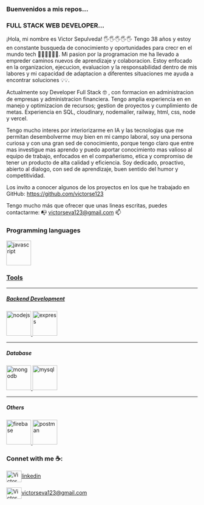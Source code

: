 ### Buenvenidos a mis repos...

### FULL STACK WEB DEVELOPER...

¡Hola, mi nombre es Victor Sepulveda! 🖐🖐🖐🖐🖐
Tengo 38 años y estoy en constante busqueda de conocimiento y oportunidades para crecr en el mundo tech 🚀🚀🚀🚀🚀🚀. Mi pasion por la programacion me ha llevado a empreder caminos nuevos de aprendizaje y colaboracion. 
Estoy enfocado en la organizacion, ejecucion, evaluacion y la responsabilidad dentro de mis labores y mi capacidad de adaptacion a diferentes situaciones me ayuda a encontrar soluciones 💡💡. 

Actualmente soy Developer Full Stack 🤓 , con formacion en administracion de empresas y administracion financiera. Tengo amplia experiencia en en manejo y optimizacion de recursos; gestion de proyectos y cumplimiento de metas. Experiencia en SQL, cloudinary, nodemailer, railway, html, css, node y vercel.

Tengo mucho interes por interiorizarme en IA y las tecnologias que me permitan desembolverme muy bien en mi campo laboral, soy una persona curiosa y con una gran sed de conocimiento, porque tengo claro que entre mas investigue mas aprendo y puedo aportar conocimiento mas valioso al equipo de trabajo, enfocados en el compañerismo, etica y compromiso de tener un producto de alta calidad y eficiencia.
Soy dedicado, proactivo, abierto al dialogo, con sed de aprendizaje, buen sentido del humor y competitividad.

Los invito a conocer algunos de los proyectos en los que he trabajado en GitHub:
https://github.com/victorse123

Tengo mucho más que ofrecer que unas lineas escritas, puedes contactarme:
📭 victorseva123@gmail.com 📫
### Programming languages

<p align="left"> <a href="https://developer.mozilla.org/en-US/docs/Web/JavaScript" target="_blank"> <img src="https://devicons.github.io/devicon/devicon.git/icons/javascript/javascript-original.svg" alt="javascript" width="65" height="65"/> 
</p>

### Tools



____


##### Backend Development
<p align="left"> <a href="https://nodejs.org" target="_blank"> <img src="https://devicons.github.io/devicon/devicon.git/icons/nodejs/nodejs-original-wordmark.svg" alt="nodejs" width="65" height="65"/> </a> <a href="https://expressjs.com" target="_blank"> <img src="https://devicons.github.io/devicon/devicon.git/icons/express/express-original-wordmark.svg" alt="express" width="65" height="65"/> </a>
</p>


_____


##### Database
<p align="left"> 
<a href="https://www.mongodb.com/" target="_blank"> <img src="https://devicons.github.io/devicon/devicon.git/icons/mongodb/mongodb-original-wordmark.svg" alt="mongodb" width="65" height="65"/> </a>
<a href="https://www.mysql.com/" target="_blank"> <img src="https://devicons.github.io/devicon/devicon.git/icons/mysql/mysql-original-wordmark.svg" alt="mysql" width="65" height="65"/> </a> 



_____


 ##### Others
 <p align="left"> 
 <a href="https://firebase.google.com/" target="_blank"> <img src="https://www.vectorlogo.zone/logos/firebase/firebase-icon.svg" alt="firebase" width="65" height="65"/> </a>
<a href="https://postman.com" target="_blank"> <img src="https://www.vectorlogo.zone/logos/getpostman/getpostman-icon.svg" alt="postman" width="65" height="65"/> </a>

  </p>


### Connet with me ☕️:


<p align="left">

<a href="[https://www.linkedin.com/in/victor-alfonso-sepulveda-varela-5857271a5/]" target="blank"><img align="center" src="https://cdn.jsdelivr.net/npm/simple-icons@3.0.1/icons/linkedin.svg" alt="Victor Alfonso Sepulveda" height="30" width="40" />linkedin</a>

<a href="mailto:victorseva123@gmail.com " target="blank"><img align="center" src="https://cdn.jsdelivr.net/npm/simple-icons@3.0.1/icons/gmail.svg" alt="Victor Alfonso Sepúlveda" height="30" width="40" />victorseva123@gmail.com</a>




